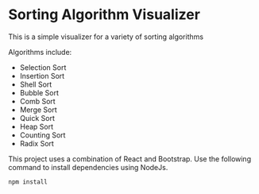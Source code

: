# Sorting Algorithm Visualizer

This is a simple visualizer for a variety of sorting algorithms

Algorithms include:
- Selection Sort
- Insertion Sort
- Shell Sort
- Bubble Sort
- Comb Sort
- Merge Sort
- Quick Sort
- Heap Sort
- Counting Sort
- Radix Sort

This project uses a combination of React and Bootstrap.
Use the following command to install dependencies using NodeJs.

```js
npm install
```
